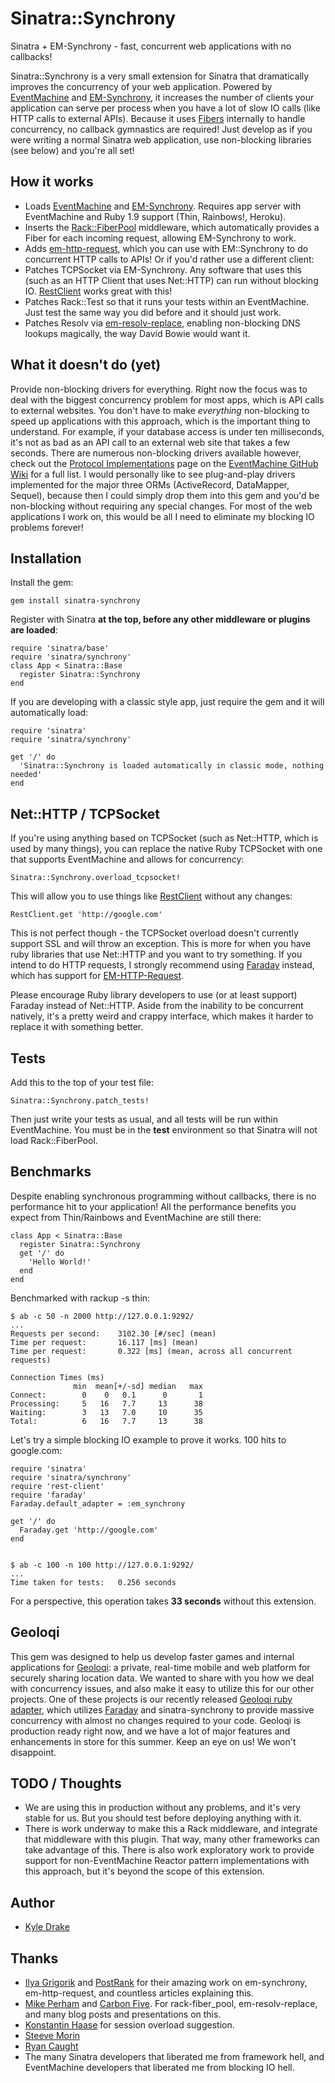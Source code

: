 Sinatra::Synchrony
===

Sinatra + EM-Synchrony - fast, concurrent web applications with no callbacks!

Sinatra::Synchrony is a very small extension for Sinatra that dramatically improves the concurrency of your web application. Powered by [EventMachine](https://github.com/eventmachine/eventmachine) and [EM-Synchrony](https://github.com/igrigorik/em-synchrony), it increases the number of clients your application can serve per process when you have a lot of slow IO calls (like HTTP calls to external APIs). Because it uses [Fibers](http://www.ruby-doc.org/core-1.9/classes/Fiber.html) internally to handle concurrency, no callback gymnastics are required! Just develop as if you were writing a normal Sinatra web application, use non-blocking libraries (see below) and you're all set!

How it works
---

* Loads [EventMachine](https://github.com/eventmachine/eventmachine) and [EM-Synchrony](https://github.com/igrigorik/em-synchrony). Requires app server with EventMachine and Ruby 1.9 support (Thin, Rainbows!, Heroku).
* Inserts the [Rack::FiberPool](https://github.com/mperham/rack-fiber_pool) middleware, which automatically provides a Fiber for each incoming request, allowing EM-Synchrony to work.
* Adds [em-http-request](https://github.com/igrigorik/em-http-request), which you can use with EM::Synchrony to do concurrent HTTP calls to APIs! Or if you'd rather use a different client:
* Patches TCPSocket via EM-Synchrony. Any software that uses this (such as an HTTP Client that uses Net::HTTP) can run without blocking IO. [RestClient](https://github.com/archiloque/rest-client) works great with this!
* Patches Rack::Test so that it runs your tests within an EventMachine. Just test the same way you did before and it should just work.
* Patches Resolv via [em-resolv-replace](https://github.com/mperham/em-resolv-replace), enabling non-blocking DNS lookups magically, the way David Bowie would want it.

What it doesn't do (yet)
---

Provide non-blocking drivers for everything. Right now the focus was to deal with the biggest concurrency problem for most apps, which is API calls to external websites. You don't have to make _everything_ non-blocking to speed up applications with this approach, which is the important thing to understand. For example, if your database access is under ten milliseconds, it's not as bad as an API call to an external web site that takes a few seconds. There are numerous non-blocking drivers available however, check out the [Protocol Implementations](https://github.com/eventmachine/eventmachine/wiki/Protocol-Implementations) page on the [EventMachine GitHub Wiki](https://github.com/eventmachine/eventmachine/wiki) for a full list. I would personally like to see plug-and-play drivers implemented for the major three ORMs (ActiveRecord, DataMapper, Sequel), because then I could simply drop them into this gem and you'd be non-blocking without requiring any special changes. For most of the web applications I work on, this would be all I need to eliminate my blocking IO problems forever!

Installation
---
Install the gem:

    gem install sinatra-synchrony

Register with Sinatra __at the top, before any other middleware or plugins are loaded__:

    require 'sinatra/base'
    require 'sinatra/synchrony'
    class App < Sinatra::Base
      register Sinatra::Synchrony
    end

If you are developing with a classic style app, just require the gem and it will automatically load:

    require 'sinatra'
    require 'sinatra/synchrony'
    
    get '/' do
      'Sinatra::Synchrony is loaded automatically in classic mode, nothing needed'
    end

Net::HTTP / TCPSocket
---
If you're using anything based on TCPSocket (such as Net::HTTP, which is used by many things), you can replace the native Ruby TCPSocket with one that supports EventMachine and allows for concurrency:

    Sinatra::Synchrony.overload_tcpsocket!

This will allow you to use things like [RestClient](https://github.com/archiloque/rest-client) without any changes:

    RestClient.get 'http://google.com'

This is not perfect though - the TCPSocket overload doesn't currently support SSL and will throw an exception. This is more for when you have ruby libraries that use Net::HTTP and you want to try something. If you intend to do HTTP requests, I strongly recommend using [Faraday](https://github.com/technoweenie/faraday) instead, which has support for [EM-HTTP-Request](https://github.com/igrigorik/em-http-request).

Please encourage Ruby library developers to use (or at least support) Faraday instead of Net::HTTP. Aside from the inability to be concurrent natively, it's a pretty weird and crappy interface, which makes it harder to replace it with something better.

Tests
---
Add this to the top of your test file:

    Sinatra::Synchrony.patch_tests!

Then just write your tests as usual, and all tests will be run within EventMachine. You must be in the __test__ environment so that Sinatra will not load Rack::FiberPool.

Benchmarks
---
Despite enabling synchronous programming without callbacks, there is no performance hit to your application! All the performance benefits you expect from Thin/Rainbows and EventMachine are still there:

    class App < Sinatra::Base
      register Sinatra::Synchrony
      get '/' do
        'Hello World!'
      end
    end

Benchmarked with rackup -s thin:

    $ ab -c 50 -n 2000 http://127.0.0.1:9292/
    ...
    Requests per second:    3102.30 [#/sec] (mean)
    Time per request:       16.117 [ms] (mean)
    Time per request:       0.322 [ms] (mean, across all concurrent requests)

    Connection Times (ms)
                  min  mean[+/-sd] median   max
    Connect:        0    0   0.1      0       1
    Processing:     5   16   7.7     13      38
    Waiting:        3   13   7.0     10      35
    Total:          6   16   7.7     13      38

Let's try a simple blocking IO example to prove it works. 100 hits to google.com:

    require 'sinatra'
    require 'sinatra/synchrony'
    require 'rest-client'
    require 'faraday'
    Faraday.default_adapter = :em_synchrony

    get '/' do
      Faraday.get 'http://google.com'
    end


    $ ab -c 100 -n 100 http://127.0.0.1:9292/
    ...
    Time taken for tests:   0.256 seconds

For a perspective, this operation takes __33 seconds__ without this extension.

Geoloqi
---
This gem was designed to help us develop faster games and internal applications for [Geoloqi](http://geoloqi.org): a private, real-time mobile and web platform for securely sharing location data. We wanted to share with you how we deal with concurrency issues, and also make it easy to utilize this for our other projects. One of these projects is our recently released [Geoloqi ruby adapter](http://github.com/kyledrake/geoloqi-ruby), which utilizes [Faraday](http://github.com/technoweenie/faraday) and sinatra-synchrony to provide massive concurrency with almost no changes required to your code. Geoloqi is production ready right now, and we have a lot of major features and enhancements in store for this summer. Keep an eye on us! We won't disappoint.

TODO / Thoughts
---
* We are using this in production without any problems, and it's very stable for us. But you should test before deploying anything with it.
* There is work underway to make this a Rack middleware, and integrate that middleware with this plugin. That way, many other frameworks can take advantage of this. There is also work exploratory work to provide support for non-EventMachine Reactor pattern implementations with this approach, but it's beyond the scope of this extension.

Author
---
* [Kyle Drake](http://kyledrake.net)

Thanks
---
* [Ilya Grigorik](http://www.igvita.com) and [PostRank](http://www.postrank.com) for their amazing work on em-synchrony, em-http-request, and countless articles explaining this.
* [Mike Perham](http://www.mikeperham.com) and [Carbon Five](http://carbonfive.com). For rack-fiber_pool, em-resolv-replace, and many blog posts and presentations on this.
* [Konstantin Haase](http://rkh.im/) for session overload suggestion.
* [Steeve Morin](http://github.com/steeve)
* [Ryan Caught](https://github.com/rcaught)
* The many Sinatra developers that liberated me from framework hell, and EventMachine developers that liberated me from blocking IO hell.
